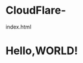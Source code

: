 # CloudFlare-
index.html
<!DOCTYPE html>
<html>
  <head><title>Hello</title></head>
  <body>
    <h1>Hello,WORLD!</h1>
  </body>
</html>
